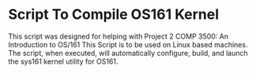 # Script To Compile OS161 Kernel
This script was designed for helping with Project 2 COMP 3500: An Introduction to OS/161
This Script is to be used on Linux based machines. The script, when executed, will automatically configure, build, and launch the sys161 kernel utility for OS161.

